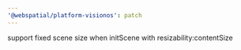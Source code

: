 ```yaml
---
'@webspatial/platform-visionos': patch
---
```


support fixed scene size when initScene with resizability:contentSize
